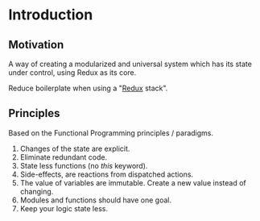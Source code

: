 # Introduction

## Motivation
 A way of creating a modularized and universal system which has its state under control, using Redux as its core.
 
 Reduce boilerplate when using a "[Redux](https://github.com/reactjs/redux/) stack".
 
## Principles
 Based on the Functional Programming principles / paradigms.

1. Changes of the state are explicit.
2. Eliminate redundant code.
3. State less functions (no *this* keyword).
4. Side-effects, are reactions from dispatched actions.
5. The value of variables are immutable. Create a new value instead of changing.
6. Modules and functions should have one goal.
7. Keep your logic state less.

